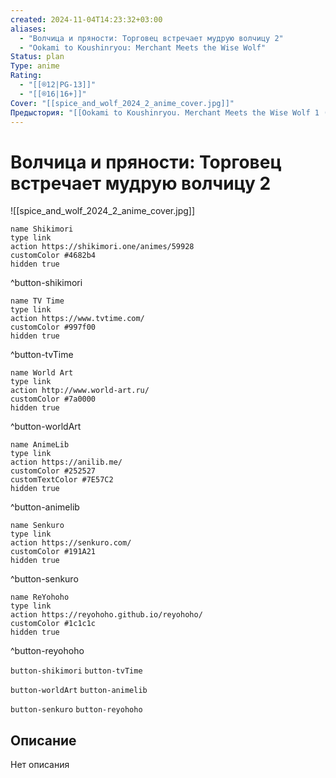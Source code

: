 ```yaml
---
created: 2024-11-04T14:23:32+03:00
aliases:
  - "Волчица и пряности: Торговец встречает мудрую волчицу 2"
  - "Ookami to Koushinryou: Merchant Meets the Wise Wolf"
Status: plan
Type: anime
Rating:
  - "[[®️12|PG-13]]"
  - "[[®️16|16+]]"
Cover: "[[spice_and_wolf_2024_2_anime_cover.jpg]]"
Предыстория: "[[Ookami to Koushinryou. Merchant Meets the Wise Wolf 1 (🇯🇵📺 189)]]"
---
```


# Волчица и пряности: Торговец встречает мудрую волчицу 2

![[spice_and_wolf_2024_2_anime_cover.jpg]]

```button
name Shikimori
type link
action https://shikimori.one/animes/59928
customColor #4682b4
hidden true
```
^button-shikimori

```button
name TV Time
type link
action https://www.tvtime.com/
customColor #997f00
hidden true
```
^button-tvTime

```button
name World Art
type link
action http://www.world-art.ru/
customColor #7a0000
hidden true
```
^button-worldArt

```button
name AnimeLib
type link
action https://anilib.me/
customColor #252527
customTextColor #7E57C2
hidden true
```
^button-animelib

```button
name Senkuro
type link
action https://senkuro.com/
customColor #191A21
hidden true
```
^button-senkuro

```button
name ReYohoho
type link
action https://reyohoho.github.io/reyohoho/
customColor #1c1c1c
hidden true
```
^button-reyohoho

`button-shikimori` `button-tvTime`

`button-worldArt` `button-animelib`

`button-senkuro` `button-reyohoho`

## Описание

Нет описания
